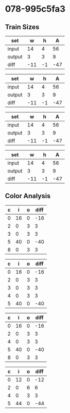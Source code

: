 # 078-995c5fa3
## Train Sizes

|set|w|h|A|
|---|---|---|---|
|input|14|4|56|
|output|3|3|9|
|diff|-11|-1|-47|


|set|w|h|A|
|---|---|---|---|
|input|14|4|56|
|output|3|3|9|
|diff|-11|-1|-47|


|set|w|h|A|
|---|---|---|---|
|input|14|4|56|
|output|3|3|9|
|diff|-11|-1|-47|


|set|w|h|A|
|---|---|---|---|
|input|14|4|56|
|output|3|3|9|
|diff|-11|-1|-47|


## Color Analysis

|c|i|o|diff|
|---|---|---|---|
|0|16|0|-16|
|2|0|3|3|
|3|0|3|3|
|5|40|0|-40|
|8|0|3|3|


|c|i|o|diff|
|---|---|---|---|
|0|16|0|-16|
|2|0|3|3|
|3|0|3|3|
|4|0|3|3|
|5|40|0|-40|


|c|i|o|diff|
|---|---|---|---|
|0|16|0|-16|
|2|0|3|3|
|4|0|3|3|
|5|40|0|-40|
|8|0|3|3|


|c|i|o|diff|
|---|---|---|---|
|0|12|0|-12|
|2|0|6|6|
|4|0|3|3|
|5|44|0|-44|


